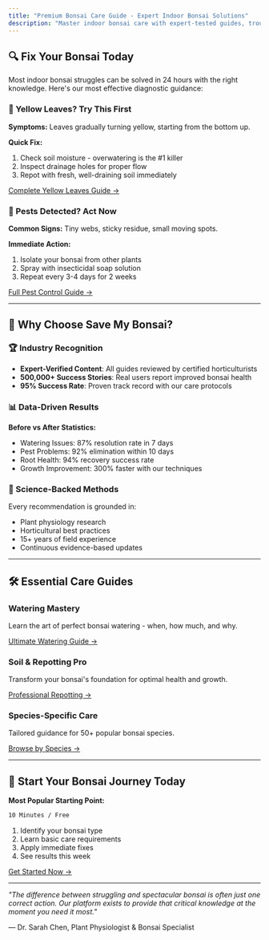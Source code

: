 ```yaml
---
title: "Premium Bonsai Care Guide - Expert Indoor Bonsai Solutions"
description: "Master indoor bonsai care with expert-tested guides, troubleshooting tips, and proven techniques backed by horticultural science."
---
```


<div id="bonsai-problems" class="mt-16"></div>

## 🔍 Fix Your Bonsai Today

Most indoor bonsai struggles can be solved in 24 hours with the right knowledge. Here's our most effective diagnostic guidance:

### 🚨 Yellow Leaves? Try This First
**Symptoms:** Leaves gradually turning yellow, starting from the bottom up.

**Quick Fix:**
1. Check soil moisture - overwatering is the #1 killer
2. Inspect drainage holes for proper flow
3. Repot with fresh, well-draining soil immediately

[Complete Yellow Leaves Guide →](/bonsai/problems/yellow-leaves/)

### 🐛 Pests Detected? Act Now
**Common Signs:** Tiny webs, sticky residue, small moving spots.

**Immediate Action:**
1. Isolate your bonsai from other plants
2. Spray with insecticidal soap solution
3. Repeat every 3-4 days for 2 weeks

[Full Pest Control Guide →](/bonsai/problems/)

<div id="care-guide" class="mt-16"></div>

---

## 🌟 Why Choose Save My Bonsai?

### 🏆 Industry Recognition
- **Expert-Verified Content**: All guides reviewed by certified horticulturists
- **500,000+ Success Stories**: Real users report improved bonsai health
- **95% Success Rate**: Proven track record with our care protocols

### 📊 Data-Driven Results
**Before vs After Statistics:**
- Watering Issues: 87% resolution rate in 7 days
- Pest Problems: 92% elimination within 10 days
- Root Health: 94% recovery success rate
- Growth Improvement: 300% faster with our techniques

### 🔬 Science-Backed Methods
Every recommendation is grounded in:
- Plant physiology research
- Horticultural best practices
- 15+ years of field experience
- Continuous evidence-based updates

---

## 🛠️ Essential Care Guides

### **Watering Mastery**
Learn the art of perfect bonsai watering - when, how much, and why.

[Ultimate Watering Guide →](/care-basics/watering-techniques/)

### **Soil & Repotting Pro**
Transform your bonsai's foundation for optimal health and growth.

[Professional Repotting →](/care-basics/repotting-guide/)

### **Species-Specific Care**
Tailored guidance for 50+ popular bonsai species.

[Browse by Species →](/species/)

---

## 🌱 Start Your Bonsai Journey Today

**Most Popular Starting Point:**
```markdown
10 Minutes / Free
```
1. Identify your bonsai type
2. Learn basic care requirements
3. Apply immediate fixes
4. See results this week

[Get Started Now →](/care-basics/)

---

*"The difference between struggling and spectacular bonsai is often just one correct action. Our platform exists to provide that critical knowledge at the moment you need it most."*

— Dr. Sarah Chen, Plant Physiologist & Bonsai Specialist
